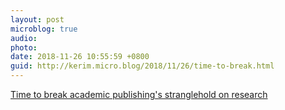 ```yaml
---
layout: post
microblog: true
audio: 
photo: 
date: 2018-11-26 10:55:59 +0800
guid: http://kerim.micro.blog/2018/11/26/time-to-break.html
---
```

[Time to break academic publishing's stranglehold on research](https://www.newscientist.com/article/mg24032052-900-time-to-break-academic-publishings-stranglehold-on-research/)
